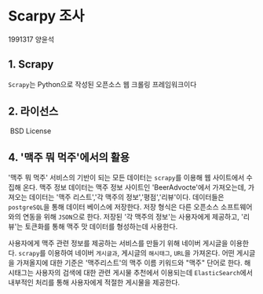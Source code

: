  # Scarpy 조사
 1991317 양윤석
 
 ## 1. Scrapy
`Scrapy`는 Python으로 작성된 오픈소스 웹 크롤링 프레임워크이다

## 2. 라이선스
 BSD License

## 4. '맥주 뭐 먹주'에서의 활용

'맥주 뭐 먹주' 서비스의 기반이 되는 모든 데이터는 `scrapy`를 이용해 웹 사이트에서 수집해 온다. 맥주 정보 데이터는 맥주 정보 사이트인 'BeerAdvocte'에서  가져오는데, 가져오는 데이터는 '맥주 리스트','각 맥주의 정보','평점','리뷰'이다. 데이터들은 `postgreSQL`을 통해 데이터 베이스에 저장한다. 저장 형식은 다른 오픈소스 소프트웨어와의 연동을 위해 `JSON`으로 한다. 저장된 '각 맥주의 정보'는 사용자에게 제공하고, '리뷰'는 토큰화를 통해 맥주 맛 데이터를 형성하는데 사용한다. 

사용자에게 맥주 관련 정보를 제공하는 서비스를 만들기 위해 네이버 게시글을 이용한다. `scrapy`를 이용하여 네이버 `게시글과`, 게시글의 `해시태그`, `URL`을 가져온다. 어떤 게시글을 가져올지에 대한 기준은 '맥주리스트'의 맥주 이름 키워드와 "맥주" 단어로 한다. 해시태그는 사용자의 검색에 대한 관련 게시물 추천에서 이용되는데 `ElasticSearch`에서 내부적인 처리를 통해 사용자에게 적절한 게시물을 제공한다.         
  





